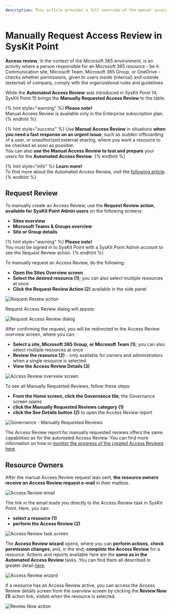 ```yaml
---
description: This article provides a full overview of the manual access review process in SysKit Point.
---
```


# Manually Request Access Review in SysKit Point

**Access review**, in the context of the Microsoft 365 environment, is an activity where a person responsible for an Microsoft 365 resource - be it Communication site, Microsoft Team, Microsoft 365 Group, or OneDrive - checks whether permissions, given to users inside \(internal\) and outside \(external\) of company, comply with the organizational rules and guidelines.

While the **Automated Access Review** was introduced in SysKit Point 14, SysKit Point 15 brings the **Manually Requested Access Review** to the table.

{% hint style="warning" %}
**Please note!**  
Manual Access Review is available only in the Enterprise subscription plan.
{% endhint %}

{% hint style="success" %}
Use **Manual Access Review** in situations **when you need a fast response on an urgent issue**, such as sudden offboarding of a user, or unauthorized external sharing, where you want a resource to be checked as soon as possible.  
You can also **use the Manual Access Review to test and prepare** your users for the **Automated Access Review**.
{% endhint %}

{% hint style="info" %}
**Learn more!**  
To find more about the Automated Access Review, visit the [following article](permissions-review.md).
{% endhint %}

## Request Review

To manually create an Access Review, use the **Request Review action**, **available for SysKit Point Admin users** on the following screens:

* **Sites overview**
* **Microsoft Teams & Groups overview**
* **Site or Group details**

{% hint style="warning" %}
**Please note!**  
You must be signed in to SysKit Point with a SysKit Point Admin account to see the Request Review action.
{% endhint %}

To manually request an Access Review, do the following:

* **Open the Sites Overview screen**
* **Select the desired resource \(1\)**; you can also select multiple resources at once
* **Click the Request Review Action \(2\)** available in the side panel

![Request Review action](../../.gitbook/assets/manually-request-permissions-review_request-review.png)

Request Access Review dialog will appear.

![Request Access Review dialog](../../.gitbook/assets/manually-request-permissions-review_request-review-dialog.png)

After confirming the request, you will be redirected to the Access Review overview screen, where you can:

* **Select a site, Microsoft 365 Group, or Microsoft Team \(1\)**; you can also select multiple resources at once
* **Review the resource \(2\)** - only available for owners and administrators when a single resource is selected
* **View the Access Review Details \(3\)** 

![Access Review overview screen](../../.gitbook/assets/manually-request-permissions-review_review-overview.png)

To see all Manually Requested Reviews, follow these steps:

* **From the Home screen, click the Governance tile**; the Governance screen opens
* **click the Manually Requested Reviews category \(1\)**
* **click the See Details button \(2\)** to open the Access Review report 

![Governance - Manually Requested Reviews](../../.gitbook/assets/manually-request-permissions-review_governance.png)

The Access Review report for manually requested reviews offers the same capabilities as for the automated Access Review. You can find more information on how to [monitor the progress of the created Access Reviews here](monitor-permissions-review.md).

## Resource Owners

After the manual Access Review request was sent, **the resource owners receive an Access Review request e-mail** in their mailbox.

![Access Review email](../../.gitbook/assets/manually-request-permissions-review_email.png)

The link in the email leads you directly to the Access Review task in SysKit Point. Here, you can:

* **select a resource \(1\)**
* **perform the Access Review \(2\)**

![Access Review task screen](../../.gitbook/assets/manually-request-permissions-review_task.png)

The **Access Review wizard** opens, where you can **perform actions**, **check permission changes**, and, in the end, **complete the Access Review** for a resource. Actions and reports available here are the **same as in the Automated Access Review** tasks. You can find them all described in greater detail [here](permissions-review.md#permissions-review-task-details).

![Access Review wizard](../../.gitbook/assets/manually-request-permissions-review_wizard.png)

If a resource has an Access Review active, you can access the Access Review details screen from the overview screen by clicking the **Review Now \(1\)** action link, visible when the resource is selected.

![Review Now action](../../.gitbook/assets/manually-request-permissions-review_review-now.png)

